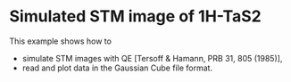# Simulated STM image of 1H-TaS2

This example shows how to

* simulate STM images with QE [Tersoff & Hamann, PRB 31, 805 (1985)],
* read and plot data in the Gaussian Cube file format.
